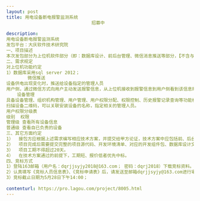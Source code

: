 ```yaml
---                
layout: post       
title: 用电设备断电报警监测系统
                                招募中
           
description: 
用电设备断电报警监测系统
发包平台：大庆软件技术研究院
一、项目描述
本次发包部分为上位机软件部分（即：数据库设计、前后台管理、微信消息推送等部分，【不含与下位机接收部分】），当上位机接收下位机发送的信号后，自动根据设备归属及用户组织架构寻找对应有用户，通过微信主动发送信息设备信息及位置。
二、需求规定 
对上位机功能约定
1）数据库采用sql server 2012；
        微信推送
设备供电出现变化时，推送给设备指定的管理人员
用户侧，通过微信方式向用户主动发送报警信息，从上位机接收到报警信息到用户侧看到该信息时间不得大于1分钟。
	设备管理
具备设备管理、组织机构管理、用户管理、用户权限分配、权限控制、历史报警记录查询等功能模块。
扫描设备二维码，可以关联安装设备的名称，指定相关的管理人员。
用户权限分级表
级别	权限
管理级	查看所有设备信息
普通级	查看自已负责的设备
三、其它方面约定
1）	接包方应根据上述需求编写相应技术方案，并提交给甲方论证，技术方案中应包括前、后台具体功能模块，前台报警消息推送用户的具体实现原理及方式、报价明细等。
2）	项目完成后需要提交完整的项目源代码、开发环境清单、对应的开发组件包、数据库设计文档、系统功能设计文档、安装部署文档。
3）	项目工期不得超过20天。
4）	在技术方案通过的前提下，工期短、报价低者优先中标。
四、竞标方式
1）登陆163邮箱（用户名：dqrjjsyjy2018@163.com； 密码：dqrj2018）下载竞标资料。
2）认真填写《竞标人员信息表》、《竞标申请表》后，请发送至邮箱dqrjjsyjy@163.com进行审核；
3）竞标截止日期为5月28日下午14:00；
     
contenturl: https://pro.lagou.com/project/8005.html      
---                 
```

